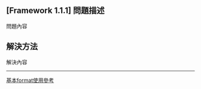 [Framework 1.1.1] 問題描述
-------------------

問題內容

解決方法
---------------------

解決內容

-------
[基本format使用參考](https://help.github.com/articles/basic-writing-and-formatting-syntax/)
